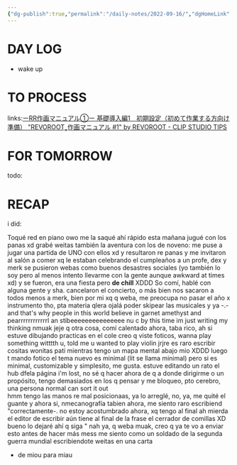 ```yaml
---
{"dg-publish":true,"permalink":"/daily-notes/2022-09-16/","dgHomeLink":true,"dgPassFrontmatter":false}
---
```



# DAY LOG
- wake up
# TO PROCESS
links:[ーRR作画マニュアル①ー 基礎導入編1　初期設定（初めて作業する方向け準備） "REVOROOT‗作画マニュアル #1" by REVOROOT - CLIP STUDIO TIPS](https://tips.clip-studio.com/ja-jp/articles/6830)

# FOR TOMORROW
todo:
# RECAP
i did:

Toqué red en piano owo me la saqué ahí rápido esta mañana
jugué con los panas xd grabé weitas
también la aventura con los de noveno:
me puse a jugar una partida de UNO con ellos xd y resultaron re panas y me invitaron al salón a comer xq le estaban celebrando el cumpleaños a un profe, dex y merk se pusieron webas como buenos desastres sociales (yo también lo soy pero al menos intento llevarme con la gente aunque awkward at times xd) y se fueron, era una fiesta pero **de chill** XDDD
So comí, hablé con alguna gente y sha.
cancelaron el concierto, o más bien nos sacaron a todos menos a merk, bien por mi xq q weba, me preocupa no pasar el año x instrumento tho, pta materia qlera ojalá poder skipear las musicales y ya  -.-
and that's why people in this world believe in
garnet amethyst and pearrrrrrrrrrrrl
an stibeeeeeeeeeeeeeee
nu c by this time im just writing my thinking
nmuak
jeje
q  otra cosa, comí calentado ahora, taba rico, ah si estuve dibujando practicas en el cole creo q viste foticos, wanna play something witttth u, told me u wanted to play violin jrjre
es raro escribir cositas wonitas pati  mientras tengo un mapa mental abajo mio XDDD luego t mando fotico
el tema nuevo es minimal
(lit se llama minimal) pero si es minimal, customizable y simplesito, me gusta. estuve editando un rato el hub dfela página
i'm lost, no sé q hacer ahora
de q
a donde dirigirme
o un propósito, tengo demasiados en los q pensar y me bloqueo, pto cerebro, una persona normal 
can sort it out  
hmm
tengo las manos re mal posicionaas, ya lo arreglé, no, ya, me quité el guante y ahora si, nmecanografía tabien ahora, me siento raro escribiend "correctamente-. no estoy acostumbrado ahora, xq tengo al final ah mierda el editor de escribir aún tiene al final de la frase el cerrador de comillas XD bueno lo dejaré ahí q siga " nah ya, q weba
muak, creo q ya te vo a enviar esto antes de hacer más mess
me siento como un soldado de la segunda guerra mundial escribiendote weitas en una carta

- de miou para miau


